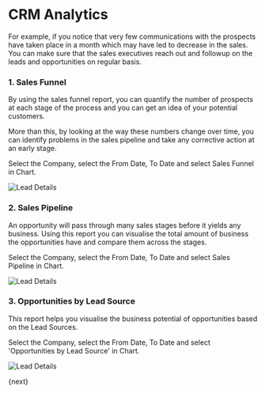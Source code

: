 <!-- add-breadcrumbs -->
# CRM Analytics


For example, if you notice that very few communications with the prospects have taken place in a month which may have led to decrease in the sales. You can make sure that the sales executives reach out and followup on the leads and opportunities on regular basis.

### 1. Sales Funnel

By using the sales funnel report, you can quantify the number of prospects at each stage of the process and you can get an idea of your potential customers.

More than this, by looking at the way these numbers change over time, you can identify problems in the sales pipeline and take any corrective action at an early stage.

Select the Company, select the From Date, To Date and select Sales Funnel in Chart.

<img alt="Lead Details" class="screenshot" src="{{docs_base_url}}/assets/img/crm/sales_funnel.png">

### 2. Sales Pipeline

An opportunity will pass through many sales stages before it yields any business. Using this report you can visualise the total amount of business the opportunities have and compare them across the stages.  

Select the Company, select the From Date, To Date and select Sales Pipeline in Chart.

<img alt="Lead Details" class="screenshot" src="{{docs_base_url}}/assets/img/crm/analysis_on_sales_stage.png">

### 3. Opportunities by Lead Source

This report helps you visualise the business potential of opportunities based on the Lead Sources.

Select the Company, select the From Date, To Date and select 'Opportunities by Lead Source' in Chart.

<img alt="Lead Details" class="screenshot" src="{{docs_base_url}}/assets/img/crm/opportunities_by_lead_source.png">

{next}
